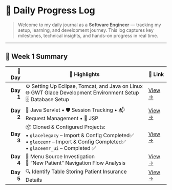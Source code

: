   # 🧠 **Daily Progress Log**

> Welcome to my daily journal as a **Software Engineer** — tracking my setup, learning, and development journey.
> This log captures key milestones, technical insights, and hands-on progress in real time.

---

## 📅 **Week 1 Summary**

| 📆 Day   | 🚀 Highlights                                                                                         | 📄 Link              |
|---------:|-----------------------------------------------------------------------------------------------------|----------------------|
| **Day 1** | ⚙️ Setting Up Eclipse, Tomcat, and Java on Linux<br>🌐 GWT Glace Development Environment Setup<br>🗄️ Database Setup | [View →](Week1/Day1-README.md) |
| **Day 2** | 🔁 Java Servlet • 🛡️ Session Tracking • 📬 Request Management • 📝 JSP | [View →](Week1/Day2-README.md) |
| **Day 3** | 📦 Cloned & Configured Projects:<br> • `glacelegacy` – Import & Config Completed✅ <br> •  `glaceemr` – Import & Config Completed✅<br> •  `glaceemr_ui` – Completed ✅| [View →](Week1/Day3-README.md) |
| **Day 4** | 🧭 Menu Source Investigation<br>🧬 “New Patient” Navigation Flow Analysis                              | [View →](Week1/Day4-README.md) |
| **Day 5** | 🔍 Identify Table Storing Patient Insurance Details                                                       | [View →](Week1/Day5-README.md) |

